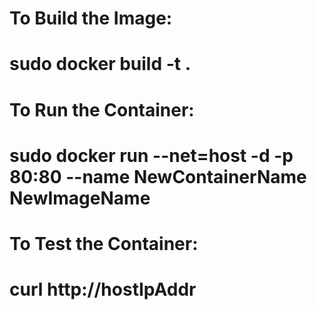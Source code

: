 # To Build the Image:
# sudo docker build -t <NewImageName> .

# To Run the Container:
# sudo docker run --net=host -d -p 80:80 --name NewContainerName NewImageName
  
# To Test the Container:
# curl http://hostIpAddr
